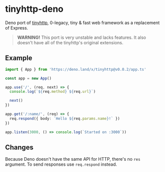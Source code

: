 # tinyhttp-deno

Deno port of [tinyhttp](https://github.com/talentlessguy/tinyhttp), 0-legacy, tiny &amp; fast web framework as a replacement of Express.

> **WARNING!** This port is very unstable and lacks features. It also doesn't have all of the tinyhttp's original extensions.

## Example

```ts
import { App } from 'https://deno.land/x/tinyhttp@v0.0.2/app.ts'

const app = new App()

app.use('/', (req, next) => {
  console.log(`${req.method} ${req.url}`)

  next()
})

app.get('/:name/', (req) => {
  req.respond({ body: `Hello ${req.params.name}!` })
})

app.listen(3000, () => console.log(`Started on :3000`))
```

## Changes

Because Deno doesn't have the same API for HTTP, there's no `res` argument. To send responses use `req.respond` instead.
